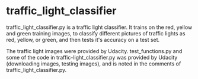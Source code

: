 # traffic_light_classifier

traffic_light_classifier.py is a traffic light classifier. It trains on the red, yellow and 
green training images, to classify different pictures of traffic lights as red, yellow, or green, 
and then tests it's accuracy on a test set. 

The traffic light images were provided by Udacity.
test_functions.py and some of the code in traffic-light_classifier.py
was provided by Udacity (downloading images, testing images), and is noted in the
comments of traffic_light_classifier.py. 